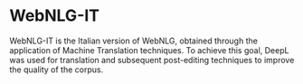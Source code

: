 # WebNLG-IT
WebNLG-IT is the Italian version of WebNLG, obtained through the application of Machine Translation techniques. To achieve this goal, DeepL was used for translation and subsequent post-editing techniques to improve the quality of the corpus.
